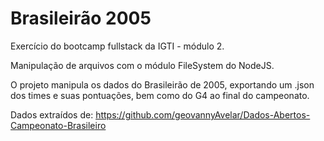 # Brasileirão 2005

Exercício do bootcamp fullstack da IGTI - módulo 2.

Manipulação de arquivos com o módulo FileSystem do NodeJS.

O projeto manipula os dados do Brasileirão de 2005, exportando um .json dos times e suas pontuações, bem como do G4 ao final do campeonato.

Dados extraídos de: https://github.com/geovannyAvelar/Dados-Abertos-Campeonato-Brasileiro
